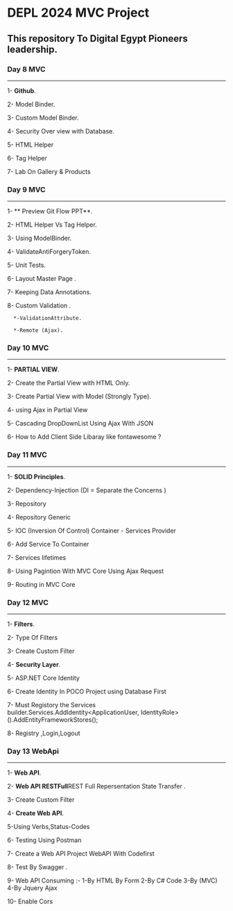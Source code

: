 # DEPL 2024 MVC Project
## This repository To Digital Egypt Pioneers leadership.
### Day 8 MVC 
------------------
1- **Github**.

2- Model Binder.

3- Custom Model Binder. 

4- Security Over view with Database.

5- HTML Helper 

6- Tag Helper

7- Lab On Gallery & Products

### Day 9 MVC 
------------------
1- ** Preview Git Flow PPT**.

2-  HTML Helper Vs Tag Helper.

3- Using ModelBinder. 

4- ValidateAntiForgeryToken.

5- Unit Tests. 

6- Layout Master Page .

7- Keeping Data Annotations.

8- Custom Validation .

      *-ValidationAttribute.

      *-Remote (Ajax). 

### Day 10 MVC 
------------------
1- **PARTIAL VIEW**.

2- Create the Partial View with HTML Only.

3- Create Partial View with Model  (Strongly Type).

4- using Ajax in Partial View

5- Cascading DropDownList Using Ajax With JSON

6- How to Add Client Side Libaray like fontawesome ?

### Day 11 MVC 
------------------
1- **SOLID Principles**.

2- Dependency-Injection (DI = Separate the Concerns )

3- Repository

4- Repository Generic <T>

5- IOC (Inversion Of Control) Container -  Services Provider 

6- Add Service To Container

7- Services lifetimes

8- Using Pagintion With MVC Core Using Ajax Request

9- Routing in MVC Core

### Day 12 MVC 
------------------
1- **Filters**.

2- Type Of Filters

3- Create Custom Filter 

4- **Security Layer**.

5- ASP.NET Core Identity

6- Create Identity In POCO Project using Database First

7- Must Registory the Services
     builder.Services.AddIdentity<ApplicationUser, IdentityRole> 
     ().AddEntityFrameworkStores<Day6MvcdbContext>();

8- Registry ,Login,Logout

### Day 13 WebApi 
------------------
1- **Web API**.

2- **Web API RESTFull**REST Full Repersentation State Transfer . 

3- Create Custom Filter 

4- **Create Web API**.

5-Using Verbs,Status-Codes

6- Testing Using  Postman 

7- Create a Web API Project WebAPI With Codefirst

8- Test By Swagger .

9- Web API Consuming :-
    1-By HTML By Form
    2-By C# Code 
    3-By (MVC)
    4-By Jquery Ajax

10- Enable Cors 

